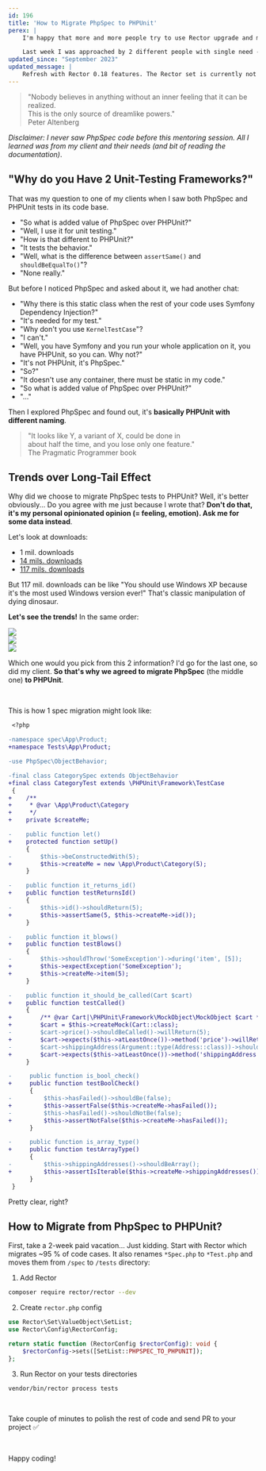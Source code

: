 ```yaml
---
id: 196
title: 'How to Migrate PhpSpec to PHPUnit'
perex: |
    I'm happy that more and more people try to use Rector upgrade and migrate their code-bases to the ones they really want for a long time.

    Last week I was approached by 2 different people with single need - **migrate their tests to PHPUnit**.
updated_since: "September 2023"
updated_message: |
    Refresh with Rector 0.18 features. The Rector set is currently not available, but the rest of article is still valid and useful.
---
```


<blockquote class="blockquote text-center">
    "Nobody believes in anything without an inner feeling that it can be realized.
    <br>
    This is the only source of dreamlike powers."
<footer class="blockquote-footer">Peter Altenberg</a>
</blockquote>

*Disclaimer: I never saw PhpSpec code before this mentoring session. All I learned was from my client and their needs (and bit of reading the documentation)*.

## "Why do you Have 2 Unit-Testing Frameworks?"

That was my question to one of my clients when I saw both PhpSpec and PHPUnit tests in its code base.

- "So what is added value of PhpSpec over PHPUnit?"
- "Well, I use it for unit testing."
- "How is that different to PHPUnit?"
- "It tests the behavior."
- "Well, what is the difference between `assertSame()` and `shouldBeEqualTo()`"?
- "None really."

But before I noticed PhpSpec and asked about it, we had another chat:

- "Why there is this static class when the rest of your code uses Symfony Dependency Injection?"
- "It's needed for my test."
- "Why don't you use `KernelTestCase`"?
- "I can't."
- "Well, you have Symfony and you run your whole application on it, you have PHPUnit, so you can. Why not?"
- "It's not PHPUnit, it's PhpSpec."
- "So?"
- "It doesn't use any container, there must be static in my code."
- "So what is added value of PhpSpec over PHPUnit?"
- "..."

Then I explored PhpSpec and found out, it's **basically PHPUnit with different naming**.

<blockquote class="blockquote text-center">
    "It looks like Y, a variant of X, could be done in
    <br>
    about half the time, and you lose only one feature."
<footer class="blockquote-footer">The Pragmatic Programmer book</a>
</blockquote>

## Trends over Long-Tail Effect

Why did we choose to migrate PhpSpec tests to PHPUnit? Well, it's better obviously... Do you agree with me just because I wrote that? **Don't do that, it's my personal opinionated opinion (= feeling, emotion). Ask me for some data instead**.

Let's look at downloads:

- 1 mil. downloads
- [14 mils. downloads](https://packagist.org/packages/phpspec/phpspec/stats)
- [117 mils. downloads](https://packagist.org/packages/phpunit/phpunit/stats)

But 117 mil. downloads can be like "You should use Windows XP because it's the most used Windows version ever!" That's classic manipulation of dying dinosaur.

**Let's see the trends!** In the same order:

<div class="row">
    <div class="col-md-4 col-sm-4">
        <img src="/assets/images/posts/2019/unit-mig/tester.png">
    </div>
    <div class="col-md-4 col-sm-4">
        <a href="https://packagist.org/packages/phpspec/phpspec/stats">
            <img src="/assets/images/posts/2019/unit-mig/spec.png">
        </a>
    </div>
    <div class="col-md-4 col-sm-4">
        <a href="https://packagist.org/packages/phpunit/phpunit/stats">
            <img src="/assets/images/posts/2019/unit-mig/phpunit.png">
        </a>
    </div>
</div>

Which one would you pick from this 2 information? I'd go for the last one, so did my client. **So that's why we agreed to migrate PhpSpec** (the middle one) **to PHPUnit**.

<br>

This is how 1 spec migration might look like:

```diff
 <?php

-namespace spec\App\Product;
+namespace Tests\App\Product;

-use PhpSpec\ObjectBehavior;

-final class CategorySpec extends ObjectBehavior
+final class CategoryTest extends \PHPUnit\Framework\TestCase
 {
+    /**
+     * @var \App\Product\Category
+     */
+    private $createMe;

-    public function let()
+    protected function setUp()
     {
-        $this->beConstructedWith(5);
+        $this->createMe = new \App\Product\Category(5);
     }

-    public function it_returns_id()
+    public function testReturnsId()
     {
-        $this->id()->shouldReturn(5);
+        $this->assertSame(5, $this->createMe->id());
     }

-    public function it_blows()
+    public function testBlows()
     {
-        $this->shouldThrow('SomeException')->during('item', [5]);
+        $this->expectException('SomeException');
+        $this->createMe->item(5);
     }

-    public function it_should_be_called(Cart $cart)
+    public function testCalled()
     {
+        /** @var Cart|\PHPUnit\Framework\MockObject\MockObject $cart */
+        $cart = $this->createMock(Cart::class);
-        $cart->price()->shouldBeCalled()->willReturn(5);
+        $cart->expects($this->atLeastOnce())->method('price')->willReturn(5);
-        $cart->shippingAddress(Argument::type(Address::class))->shouldBeCalled();
+        $cart->expects($this->atLeastOnce())->method('shippingAddress')->with($this->isType(Address::class));
     }

-     public function is_bool_check()
+     public function testBoolCheck()
      {
-         $this->hasFailed()->shouldBe(false);
+         $this->assertFalse($this->createMe->hasFailed());
-         $this->hasFailed()->shouldNotBe(false);
+         $this->assertNotFalse($this->createMe->hasFailed());
      }

-     public function is_array_type()
+     public function testArrayType()
      {
-         $this->shippingAddresses()->shouldBeArray();
+         $this->assertIsIterable($this->createMe->shippingAddresses());
      }
 }
```

Pretty clear, right?

## How to Migrate from PhpSpec to PHPUnit?

First, take a 2-week paid vacation... Just kidding. Start with Rector which migrates ~95 % of code cases. It also renames `*Spec.php` to `*Test.php` and moves them from `/spec` to `/tests` directory:

1. Add Rector

```bash
composer require rector/rector --dev
```

2. Create `rector.php` config

```php
use Rector\Set\ValueObject\SetList;
use Rector\Config\RectorConfig;

return static function (RectorConfig $rectorConfig): void {
    $rectorConfig->sets([SetList::PHPSPEC_TO_PHPUNIT]);
};
```

3. Run Rector on your tests directories

```bash
vendor/bin/rector process tests
```

<br>

Take couple of minutes to polish the rest of code and send PR to your project ✅

<br>

Happy coding!
